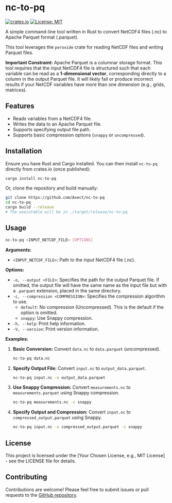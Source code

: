 # nc-to-pq

[![crates.io](https://img.shields.io/crates/v/nc-to-pq.svg)](https://crates.io/crates/nc-to-pq)
[![License: MIT](https://img.shields.io/badge/License-MIT-yellow.svg)](https://opensource.org/licenses/MIT)  

A simple command-line tool written in Rust to convert NetCDF4 files (.nc) to Apache Parquet format (.parquet).

This tool leverages the `peroxide` crate for reading NetCDF files and writing Parquet files.

**Important Constraint:** Apache Parquet is a columnar storage format. This tool requires that the input NetCDF4 file is structured such that each variable can be read as a **1-dimensional vector**, corresponding directly to a column in the output Parquet file. It will likely fail or produce incorrect results if your NetCDF variables have more than one dimension (e.g., grids, matrices).

## Features

* Reads variables from a NetCDF4 file.
* Writes the data to an Apache Parquet file.
* Supports specifying output file path.
* Supports basic compression options (`snappy` or `uncompressed`).

## Installation

Ensure you have Rust and Cargo installed. You can then install `nc-to-pq` directly from crates.io (once published):

```bash
cargo install nc-to-pq
```

Or, clone the repository and build manually:

```bash
git clone https://github.com/Axect/nc-to-pq
cd nc-to-pq
cargo build --release
# The executable will be in ./target/release/nc-to-pq
```

## Usage

```bash
nc-to-pq <INPUT_NETCDF_FILE> [OPTIONS]
```

**Arguments:**

  * `<INPUT_NETCDF_FILE>`: Path to the input NetCDF4 file (.nc).

**Options:**

  * `-o, --output <FILE>`: Specifies the path for the output Parquet file. If omitted, the output file will have the same name as the input file but with a `.parquet` extension, placed in the same directory.
  * `-c, --compression <COMPRESSION>`: Specifies the compression algorithm to use.
      * `default`: No compression (Uncompressed). This is the default if the option is omitted.
      * `snappy`: Use Snappy compression.
  * `-h, --help`: Print help information.
  * `-V, --version`: Print version information.

**Examples:**

1.  **Basic Conversion:** Convert `data.nc` to `data.parquet` (uncompressed).

    ```bash
    nc-to-pq data.nc
    ```

2.  **Specify Output File:** Convert `input.nc` to `output_data.parquet`.

    ```bash
    nc-to-pq input.nc -o output_data.parquet
    ```

3.  **Use Snappy Compression:** Convert `measurements.nc` to `measurements.parquet` using Snappy compression.

    ```bash
    nc-to-pq measurements.nc -c snappy
    ```

4.  **Specify Output and Compression:** Convert `input.nc` to `compressed_output.parquet` using Snappy.

    ```bash
    nc-to-pq input.nc -o compressed_output.parquet -c snappy
    ```

## License

This project is licensed under the [Your Chosen License, e.g., MIT License] - see the LICENSE file for details.

## Contributing

Contributions are welcome! Please feel free to submit issues or pull requests to the [GitHub repository](https://github.com/Axect/nc-to-pq).
